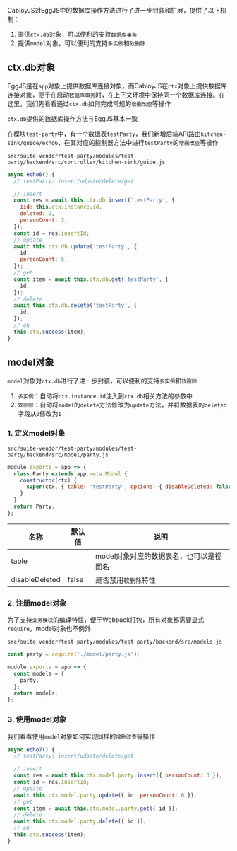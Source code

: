 CabloyJS对EggJS中的数据库操作方法进行了进一步封装和扩展，提供了以下机制：

1. 提供`ctx.db`对象，可以便利的支持`数据库事务`
2. 提供`model`对象，可以便利的支持`多实例`和`软删除`

## ctx.db对象

EggJS是在`app`对象上提供数据库连接对象，而CabloyJS在`ctx`对象上提供数据库连接对象，便于在启动`数据库事务`时，在上下文环境中保持同一个数据库连接。在这里，我们先看看通过`ctx.db`如何完成常规的`增删改查`等操作

`ctx.db`提供的数据库操作方法与EggJS基本一致

在模块`test-party`中，有一个数据表`testParty`，我们新增后端API路由`kitchen-sink/guide/echo6`，在其对应的控制器方法中进行`testParty`的`增删改查`等操作

`src/suite-vendor/test-party/modules/test-party/backend/src/controller/kitchen-sink/guide.js`

``` javascript
async echo6() {
  // testParty: insert/udpate/delete/get

  // insert
  const res = await this.ctx.db.insert('testParty', {
    iid: this.ctx.instance.id,
    deleted: 0,
    personCount: 3,
  });
  const id = res.insertId;
  // update
  await this.ctx.db.update('testParty', {
    id,
    personCount: 5,
  });
  // get
  const item = await this.ctx.db.get('testParty', {
    id,
  });
  // delete
  await this.ctx.db.delete('testParty', {
    id,
  });
  // ok
  this.ctx.success(item);
}
```

## model对象

`model`对象对`ctx.db`进行了进一步封装，可以便利的支持`多实例`和`软删除`

1. `多实例`：自动将`ctx.instance.id`注入到`ctx.db`相关方法的参数中
2. `软删除`：自动将`model`的`delete`方法修改为`update`方法，并将数据表的`deleted`字段从`0`修改为`1`

### 1\. 定义model对象

`src/suite-vendor/test-party/modules/test-party/backend/src/model/party.js`

``` javascript
module.exports = app => {
  class Party extends app.meta.Model {
    constructor(ctx) {
      super(ctx, { table: 'testParty', options: { disableDeleted: false } });
    }
  }
  return Party;
};
```

| 名称 | 默认值 | 说明 |
|----|----|----|
| table |    | model对象对应的数据表名，也可以是视图名 |
| disableDeleted | false | 是否禁用`软删除`特性 |

### 2\. 注册model对象

为了支持`业务模块`的编译特性，便于Webpack打包，所有对象都需要显式`require`，model对象也不例外

`src/suite-vendor/test-party/modules/test-party/backend/src/models.js`

``` javascript
const party = require('./model/party.js');

module.exports = app => {
  const models = {
    party,
  };
  return models;
};
```

### 3\. 使用model对象

我们看看使用`model`对象如何实现同样的`增删改查`等操作

``` javascript
async echo7() {
  // testParty: insert/udpate/delete/get

  // insert
  const res = await this.ctx.model.party.insert({ personCount: 3 });
  const id = res.insertId;
  // update
  await this.ctx.model.party.update({ id, personCount: 6 });
  // get
  const item = await this.ctx.model.party.get({ id });
  // delete
  await this.ctx.model.party.delete({ id });
  // ok
  this.ctx.success(item);
}
```